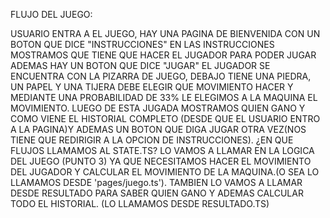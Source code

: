 FLUJO DEL JUEGO:

USUARIO ENTRA A EL JUEGO, HAY UNA PAGINA DE BIENVENIDA CON UN BOTON QUE DICE "INSTRUCCIONES"
EN LAS INSTRUCCIONES MOSTRAMOS QUE TIENE QUE HACER EL JUGADOR PARA PODER JUGAR ADEMAS HAY UN BOTON QUE DICE "JUGAR"
EL JUGADOR SE ENCUENTRA CON LA PIZARRA DE JUEGO, DEBAJO TIENE UNA PIEDRA, UN PAPEL Y UNA TIJERA DEBE ELEGIR QUE MOVIMIENTO HACER Y MEDIANTE UNA PROBABILIDAD DE 33% LE ELEGIMOS A LA MAQUINA EL MOVIMIENTO.
LUEGO DE ESTA JUGADA MOSTRAMOS QUIEN GANO Y COMO VIENE EL HISTORIAL COMPLETO (DESDE QUE EL USUARIO ENTRO A LA PAGINA)Y ADEMAS UN BOTON QUE DIGA JUGAR OTRA VEZ(NOS TIENE QUE REDIRIGIR A LA OPCION DE INSTRUCCIONES).
¿EN QUE FLUJOS LLAMAMOS AL STATE.TS? LO VAMOS A LLAMAR EN LA LOGICA DEL JUEGO (PUNTO 3) YA QUE NECESITAMOS HACER EL MOVIMIENTO DEL JUGADOR Y CALCULAR EL MOVIMIENTO DE LA MAQUINA.(O SEA LO LLAMAMOS DESDE 'pages/juego.ts'). TAMBIEN LO VAMOS A LLAMAR DESDE RESULTADO PARA SABER QUIEN GANO Y ADEMAS CALCULAR TODO EL HISTORIAL. (LO LLAMAMOS DESDE RESULTADO.TS)

